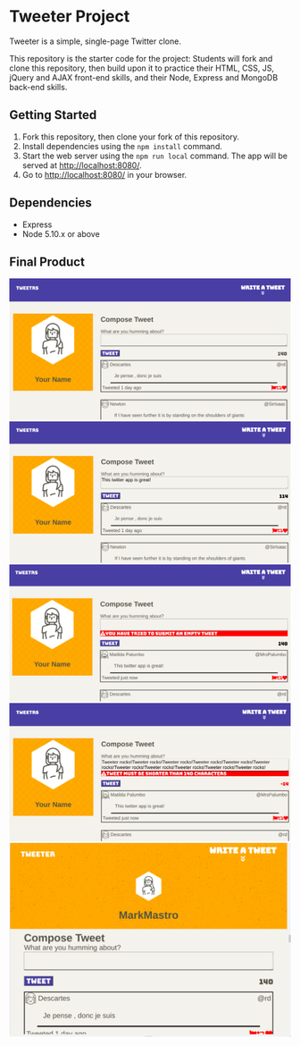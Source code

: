 # Tweeter Project

Tweeter is a simple, single-page Twitter clone.

This repository is the starter code for the project: Students will fork and clone this repository, then build upon it to practice their HTML, CSS, JS, jQuery and AJAX front-end skills, and their Node, Express and MongoDB back-end skills.

## Getting Started

1. Fork this repository, then clone your fork of this repository.
2. Install dependencies using the `npm install` command.
3. Start the web server using the `npm run local` command. The app will be served at <http://localhost:8080/>.
4. Go to <http://localhost:8080/> in your browser.

## Dependencies

- Express
- Node 5.10.x or above

## Final Product

!["Desktop Layout"](docs/Desktop_Layout.jpg)
!["Tweet Counter in Action"](docs/Tweet_Counter.png)
!["Empty Tweet Error"](docs/Empty_Tweet_Error.png)
!["Over 140 Characters Error"](docs/Over_140_chars_error.png)
!["Mobile Screenshot Header"](docs/Mobile_Picture_1.png)
